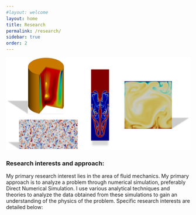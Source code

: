 ```yaml
---
#layout: welcome
layout: home
title: Research
permalink: /research/
sidebar: true
order: 2
---
```


 <img src="/assets/img/Research.png" usemap="#workmap">

 <map name="workmap">
  <area shape="rect" alt="Bubble-type vortex breakdown in the Vogel-Escudier flow" coords="81,0,250,205" href="/vorticity_dominated/">
  <area shape="rect" alt="Salt-finger convection in a double-periodic domain" coords="50,225,273,475" href="/geophysical/">
  <area shape="rect" alt="Rayleigh-Taylor instability" coords="309,50,390,325" href="/multiphase/">
  <area shape="rect" alt="Rayliegh-Benard convection in non-Boussinesq flow" coords="429,90,600,315" href="/hpc/">
 </map>

### Research interests and approach:
My primary research interest lies in the area of fluid mechanics.
My primary approach is to analyze a problem through numerical simulation, preferably Direct Numerical Simulation. I use various analytical techniques and theories to analyze the data obtained from these simulations to gain an understanding of the physics of the problem. Specific research interests are detailed below:


